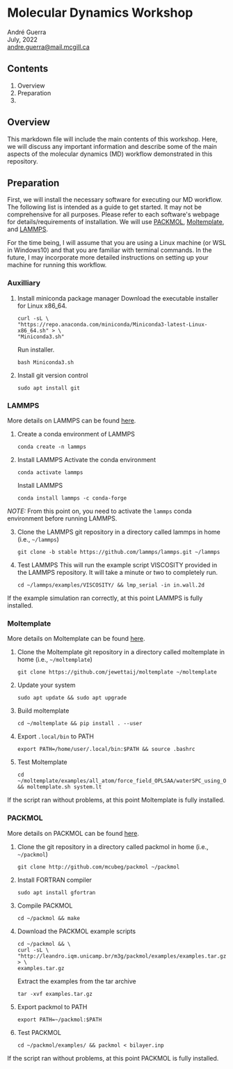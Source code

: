 # Molecular Dynamics Workshop
André Guerra \
July, 2022 \
andre.guerra@mail.mcgill.ca  

## Contents
1. Overview
2. Preparation
3. 

## Overview
This markdown file will include the main contents of this workshop. Here, we will discuss any important information and describe some of the main aspects of the molecular dynamics (MD) workflow demonstrated in this repository.

## Preparation 
First, we will install the necessary software for executing our MD workflow. The following list is intended as a guide to get started. It may not be comprehensive for all purposes. Please refer to each software's webpage for details/requirements of installation. We will use [PACKMOL](http://leandro.iqm.unicamp.br/m3g/packmol/examples.shtml), [Moltemplate](https://www.moltemplate.org/), and [LAMMPS](https://www.lammps.org/).

For the time being, I will assume that you are using a Linux machine (or WSL in Windows10) and that you are familiar with terminal commands. In the future, I may incorporate more detailed instructions on setting up your machine for running this workflow.

### Auxilliary
1. Install miniconda package manager
    Download the executable installer for Linux x86_64.
    ```
    curl -sL \
    "https://repo.anaconda.com/miniconda/Miniconda3-latest-Linux-x86_64.sh" > \
    "Miniconda3.sh"
    ```
    Run installer.
    ```
    bash Miniconda3.sh
    ```
2. Install git version control
    ```
    sudo apt install git
    ```
### LAMMPS
More details on LAMMPS can be found [here](https://www.lammps.org/).
1. Create a conda environment of LAMMPS 
    ```
    conda create -n lammps
    ```
2. Install LAMMPS
    Activate the conda environment
    ```
    conda activate lammps
    ```
    Install LAMMPS
    ```
    conda install lammps -c conda-forge
    ```
*NOTE:* From this point on, you need to activate the `lammps` conda environment before running LAMMPS.

3. Clone the LAMMPS git repository in a directory called lammps in home (i.e., `~/lammps`)
    ```
    git clone -b stable https://github.com/lammps/lammps.git ~/lammps
    ```
4. Test LAMMPS
    This will run the example script VISCOSITY provided in the LAMMPS repository. It will take a minute or two to completely run.
    ```
    cd ~/lammps/examples/VISCOSITY/ && lmp_serial -in in.wall.2d
    ```
If the example simulation ran correctly, at this point LAMMPS is fully installed. 

### Moltemplate
More details on Moltemplate can be found [here](https://www.moltemplate.org/).
1. Clone the Moltemplate git repository in a directory called moltemplate in home (i.e., `~/moltemplate`)
    ```
    git clone https://github.com/jewettaij/moltemplate ~/moltemplate
    ```
2. Update your system
    ```
    sudo apt update && sudo apt upgrade
    ```
3. Build moltemplate
    ```
    cd ~/moltemplate && pip install . --user
    ```
4. Export `.local/bin` to PATH
    ```
    export PATH=/home/user/.local/bin:$PATH && source .bashrc
    ```
5. Test Moltemplate
    ```
    cd ~/moltemplate/examples/all_atom/force_field_OPLSAA/waterSPC_using_OPLSAA/moltemplate_files/ && moltemplate.sh system.lt
    ```
If the script ran without problems, at this point Moltemplate is fully installed.

### PACKMOL
More details on PACKMOL can be found [here](http://leandro.iqm.unicamp.br/m3g/packmol/examples.shtml).
1. Clone the git repository in a directory called packmol in home (i.e., `~/packmol`)
    ```
    git clone http://github.com/mcubeg/packmol ~/packmol
    ```
2. Install FORTRAN compiler
    ```
    sudo apt install gfortran
    ```
3. Compile PACKMOL
    ```
    cd ~/packmol && make
    ```
4. Download the PACKMOL example scripts
    ```
    cd ~/packmol && \
    curl -sL \
    "http://leandro.iqm.unicamp.br/m3g/packmol/examples/examples.tar.gz" > \
    examples.tar.gz
    ```
    Extract the examples from the tar archive
    ```
    tar -xvf examples.tar.gz
    ```
5. Export packmol to PATH
    ```
    export PATH=~/packmol:$PATH 
    ```
6. Test PACKMOL
    ```
    cd ~/packmol/examples/ && packmol < bilayer.inp
    ```
If the script ran without problems, at this point PACKMOL is fully installed.
